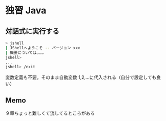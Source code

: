 # 独習 Java

## 対話式に実行する
```sh
> jshell
| JShellへようこそ -- バージョン xxx
| 概要については、。。。
jshell> 
...
jshell> /exit
```

変数定義も不要。そのまま自動変数 $1,$2,...に代入される（自分で設定しても良い）

## Memo
９章ちょっと難しくて流してるところがある
